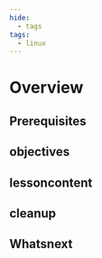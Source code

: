```yaml
---
hide:
  - tags
tags:
  - linux
---
```


<!-- overview -->

# Overview

<!-- use a paragraph to set context for the entire topic.. -->

<!-- prerequisites -->

## Prerequisites

<!-- use bullet lists when possible. Add additional prerequisites below the ones included by default. -->

<!-- objectives -->

## objectives

<!-- use bullet lists. -->

<!-- lessoncontent -->

## lessoncontent

<!-- use a mix of numbered lists and narrative content as appropriate. -->

<!-- cleanup -->

## cleanup

<!-- use numbered lists to describe the steps to clean up the state of the cluster after finishing the task.-->

<!-- whatsnext -->

## Whatsnext

<!-- give a bullet list of up to 5 topics the reader might be interested in reading next.
 -->
